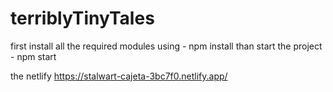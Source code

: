 # terriblyTinyTales

first install all the required modules using - npm install
than start the project - npm start

the netlify https://stalwart-cajeta-3bc7f0.netlify.app/
